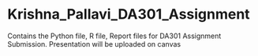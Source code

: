# Krishna_Pallavi_DA301_Assignment
Contains the Python file, R file, Report files for DA301 Assignment Submission. Presentation will be uploaded on canvas
